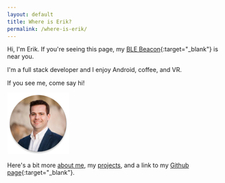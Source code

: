 ```yaml
---
layout: default
title: Where is Erik?
permalink: /where-is-erik/
---
```


Hi, I'm Erik. If you're seeing this page, my [BLE Beacon](https://developers.google.com/beacons/){:target="_blank"} is near you. 

I'm a full stack developer and I enjoy Android, coffee, and VR. 

If you see me, come say hi!


![Erik profile photo round](/images/profile_round.png)

Here's a bit more [about me](../about), my [projects](../projects),  and a link to my [Github page](https://github.com/erikcox){:target="_blank"}.
